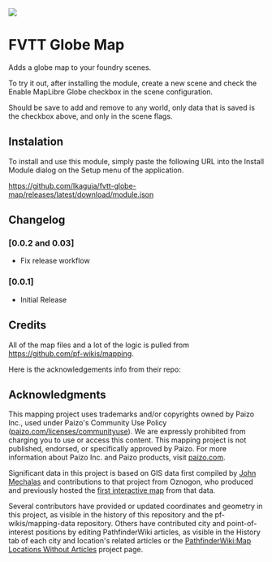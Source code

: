 ![](https://img.shields.io/badge/Foundry-v13-informational)

# FVTT Globe Map

Adds a globe map to your foundry scenes.

To try it out, after installing the module, create a new scene and check the Enable MapLibre Globe checkbox in the scene configuration.

Should be save to add and remove to any world, only data that is saved is the checkbox above, and only in the scene flags.

## Instalation

To install and use this module, simply paste the following URL into the Install Module dialog on the Setup menu of the application.

https://github.com/Ikaguia/fvtt-globe-map/releases/latest/download/module.json

## Changelog

### [0.0.2 and 0.03]

- Fix release workflow

### [0.0.1]

- Initial Release

## Credits

All of the map files and a lot of the logic is pulled from https://github.com/pf-wikis/mapping.

Here is the acknowledgements info from their repo:

## Acknowledgments

This mapping project uses trademarks and/or copyrights owned by Paizo Inc., used under Paizo's Community Use Policy ([paizo.com/licenses/communityuse](https://paizo.com/licenses/communityuse)). We are expressly prohibited from charging you to use or access this content. This mapping project is not published, endorsed, or specifically approved by Paizo. For more information about Paizo Inc. and Paizo products, visit [paizo.com](https://paizo.com).

Significant data in this project is based on GIS data first compiled by [John Mechalas](https://www.dungeonetics.com/golarion-geography/index.html) and contributions to that project from Oznogon, who produced and previously hosted the [first interactive map](https://oznogon.com/golarion-tile) from that data.

Several contributors have provided or updated coordinates and geometry in this project, as visible in the history of this repository and the pf-wikis/mapping-data repository. Others have contributed city and point-of-interest positions by editing PathfinderWiki articles, as visible in the History tab of each city and location's related articles or the [PathfinderWiki:Map Locations Without Articles](https://pathfinderwiki.com/wiki/PathfinderWiki:Map_Locations_Without_Articles) project page.
